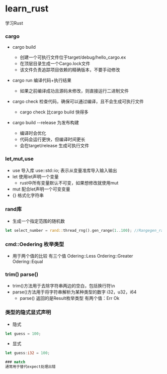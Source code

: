 # learn_rust
学习Rust
### cargo
- cargo build
    - 创建一个可执行文件位于target/debug/hello_cargo.ex
    - 在顶层目录生成一个Cargo.lock文件
    - 该文件负责追踪项目依赖的精确版本，不要手动修改
- cargo run  编译代码+执行结果
    - 如果之前编译成功且源码未修改，则直接运行二进制文件

- cargo check 检查代码，确保可以通过编译，且不会生成可执行文件
    - cargo check 比cargo build 快得多

- cargo build --release  为发布构建
    - 编译时会优化
    - 代码会运行更快，但编译时间更长
    - 会在target/release 生成可执行文件

### let,mut,use
- use 导入库 use::std::io;  表示从变量准库导入输入输出
- let 使用let声明一个变量
    - rust中所有变量默认不可变，如果想修改就使用mut
- mut 配合let声明一个可变变量
- {}  格式化字符串

### rand库
- 生成一个指定范围的随机数
```rust
let select_number = rand::thread_rng().gen_range(1..100); //Rangegen_range(a, b)gen_range(a..b) 用.替换之前的,
```

### cmd::Oedering  枚举类型
- 用于两个值的比较  有三个值  Odering::Less  Ordering::Greater  Odering::Equal

### trim() parse()
- trim()方法用于去除字符串两边的空白，包括换行符\n
- parse()方法用于将字符串解析为某种类型的数字 i32，u32，i64
    - parse()  返回的是Result枚举类型  有两个值：Err Ok

### 类型的隐式显式声明
- 隐式
```rust
let guess = 100;
```
- 显式
```rust
let guess:i32 = 100;

### match
通常用于替代expect处理出错








